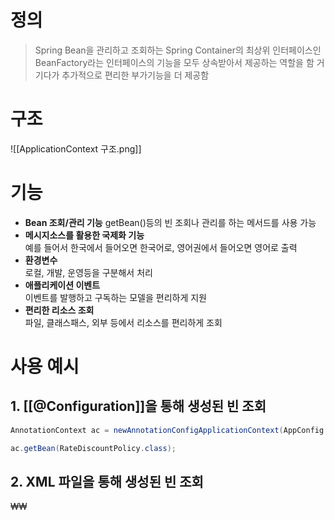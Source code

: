 # 정의

> Spring Bean을 관리하고 조회하는 Spring Container의 최상위 인터페이스인 BeanFactory라는 인터페이스의 기능을 모두 상속받아서 제공하는 역할을 함
> 거기다가 추가적으로 편리한 부가기능을 더 제공함

# 구조
![[ApplicationContext 구조.png]]

# 기능
- **Bean 조회/관리 기능**
	getBean()등의 빈 조회나 관리를 하는 메서드를 사용 가능
- **메시지소스를 활용한 국제화 기능**  
	예를 들어서 한국에서 들어오면 한국어로, 영어권에서 들어오면 영어로 출력
- **환경변수**  
	로컬, 개발, 운영등을 구분해서 처리
- **애플리케이션 이벤트**  
	이벤트를 발행하고 구독하는 모델을 편리하게 지원
- **편리한 리소스 조회**  
	파일, 클래스패스, 외부 등에서 리소스를 편리하게 조회

# 사용 예시
## 1. [[@Configuration]]을 통해 생성된 빈 조회
```java
AnnotationContext ac = newAnnotationConfigApplicationContext(AppConfig.class);

ac.getBean(RateDiscountPolicy.class);
```
## 2. XML 파일을 통해 생성된 빈 조회
₩₩
